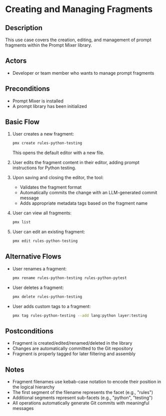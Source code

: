 # Creating and Managing Fragments

## Description
This use case covers the creation, editing, and management of prompt fragments within the Prompt Mixer library.

## Actors
- Developer or team member who wants to manage prompt fragments

## Preconditions
- Prompt Mixer is installed
- A prompt library has been initialized

## Basic Flow
1. User creates a new fragment:
   ```bash
   pmx create rules-python-testing
   ```
   This opens the default editor with a new file.

2. User edits the fragment content in their editor, adding prompt instructions for Python testing.

3. Upon saving and closing the editor, the tool:
   - Validates the fragment format
   - Automatically commits the change with an LLM-generated commit message
   - Adds appropriate metadata tags based on the fragment name

4. User can view all fragments:
   ```bash
   pmx list
   ```

5. User can edit an existing fragment:
   ```bash
   pmx edit rules-python-testing
   ```

## Alternative Flows
- User renames a fragment:
  ```bash
  pmx rename rules-python-testing rules-python-pytest
  ```

- User deletes a fragment:
  ```bash
  pmx delete rules-python-testing
  ```

- User adds custom tags to a fragment:
  ```bash
  pmx tag rules-python-testing --add lang:python layer:testing
  ```

## Postconditions
- Fragment is created/edited/renamed/deleted in the library
- Changes are automatically committed to the Git repository
- Fragment is properly tagged for later filtering and assembly

## Notes
- Fragment filenames use kebab-case notation to encode their position in the logical hierarchy
- The first segment of the filename represents the facet (e.g., "rules")
- Additional segments represent sub-facets (e.g., "python", "testing")
- All operations automatically generate Git commits with meaningful messages